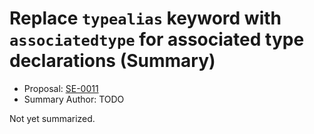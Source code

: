 # Replace `typealias` keyword with `associatedtype` for associated type declarations (Summary)

* Proposal: [SE-0011](https://github.com/apple/swift-evolution/blob/main/proposals/0011-replace-typealias-associated.md)
* Summary Author: TODO

Not yet summarized.
